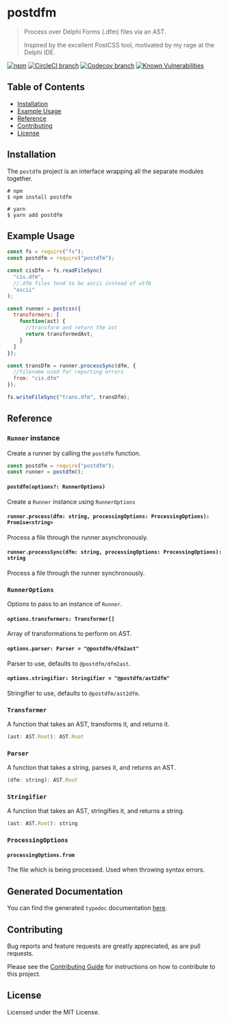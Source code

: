 # postdfm

> Process over Delphi Forms (.dfm) files via an AST.
>
> Inspired by the excellent PostCSS tool, motivated by my rage at the Delphi IDE.

[![npm](https://img.shields.io/npm/v/postdfm.svg?label=npm)](https://www.npmjs.com/package/postdfm)
[![CircleCI branch](https://img.shields.io/circleci/project/github/spiltcoffee/postdfm/master.svg)](https://circleci.com)
[![Codecov branch](https://img.shields.io/codecov/c/gh/spiltcoffee/postdfm/master.svg)](https://codecov.io)
[![Known Vulnerabilities](https://snyk.io/test/github/spiltcoffee/postdfm/badge.svg?targetFile=packages/postdfm/package.json)](https://snyk.io/test/github/spiltcoffee/postdfm?targetFile=packages/postdfm/package.json)

## Table of Contents

- [Installation](#installation)
- [Example Usage](#example-usage)
- [Reference](#reference)
- [Contributing](#contributing)
- [License](#license)

## Installation

The `postdfm` project is an interface wrapping all the separate modules together.

```shell
# npm
$ npm install postdfm

# yarn
$ yarn add postdfm
```

## Example Usage

```js
const fs = require("fs");
const postdfm = require("postdfm");

const cisDfm = fs.readFileSync(
  "cis.dfm",
  //.dfm files tend to be ascii instead of utf8
  "ascii"
);

const runner = postcss({
  transformers: [
    function(ast) {
      //transform and return the ast
      return transformedAst;
    }
  ]
});

const transDfm = runner.processSync(dfm, {
  //filename used for reporting errors
  from: "cis.dfm"
});

fs.writeFileSync("trans.dfm", transDfm);
```

## Reference

### `Runner` instance

Create a runner by calling the `postdfm` function.

```js
const postdfm = require("postdfm");
const runner = postdfm();
```

#### `postdfm(options?: RunnerOptions)`

Create a `Runner` instance using `RunnerOptions`

#### `runner.process(dfm: string, processingOptions: ProcessingOptions): Promise<string>`

Process a file through the runner asynchronously.

#### `runner.processSync(dfm: string, processingOptions: ProcessingOptions): string`

Process a file through the runner synchronously.

### `RunnerOptions`

Options to pass to an instance of `Runner`.

#### `options.transformers: Transformer[]`

Array of transformations to perform on AST.

#### `options.parser: Parser = "@postdfm/dfm2ast"`

Parser to use, defaults to `@postdfm/dfm2ast`.

#### `options.stringifier: Stringifier = "@postdfm/ast2dfm"`

Stringifier to use, defaults to `@postdfm/ast2dfm`.

### `Transformer`

A function that takes an AST, transforms it, and returns it.

```js
(ast: AST.Root): AST.Root
```

### `Parser`

A function that takes a string, parses it, and returns an AST.

```js
(dfm: string): AST.Root
```

### `Stringifier`

A function that takes an AST, stringifies it, and returns a string.

```js
(ast: AST.Root): string
```

### `ProcessingOptions`

#### `processingOptions.from`

The file which is being processed. Used when throwing syntax errors.

## Generated Documentation

You can find the generated `typedoc` documentation [here](https://spiltcoffee.com/docs/postdfm/).

## Contributing

Bug reports and feature requests are greatly appreciated, as are pull requests.

Please see the [Contributing Guide](https://github.com/spiltcoffee/postdfm/blob/master/.github/CONTRIBUTING.md) for instructions on how to contribute to this project.

## License

Licensed under the MIT License.
